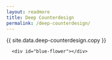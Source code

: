 ```yaml
---
layout: readmore
title: Deep Counterdesign
permalink: /deep-counterdesign/
---
```


<head>
    <meta charset="UTF-8" />
    <meta name="viewport" content="width=device-width">
</head>



  <div id="wrapper">
    <div class="right-border-box">
      <div class="idea">
        <div id="idea-copy">
          <p>{{ site.data.deep-counterdesign.copy }}</p>
        </div>
      </div>
    </div>

      <div id="blue-flower"></div>
  </div>


